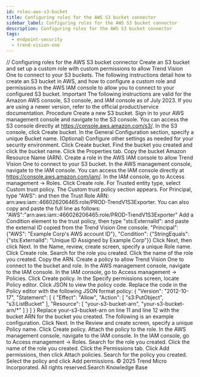 ```yaml
---
id: roles-aws-s3-bucket
title: Configuring roles for the AWS S3 bucket connector
sidebar_label: Configuring roles for the AWS S3 bucket connector
description: Configuring roles for the AWS S3 bucket connector
tags:
  - endpoint-security
  - trend-vision-one
---
```


/*<![CDATA[*/ $('#title').html($('meta[name=map-description]').attr('content')); /*]]>*/ Configuring roles for the AWS S3 bucket connector Create an S3 bucket and set up a custom role with custom permissions to allow Trend Vision One to connect to your S3 buckets. The following instructions detail how to create an S3 bucket in AWS, and how to configure a custom role and permissions in the AWS IAM console to allow you to connect to your configured S3 bucket. Important The following instructions are valid for the Amazon AWS console, S3 console, and IAM console as of July 2023. If you are using a newer version, refer to the official product/service documentation. Procedure Create a new S3 bucket. Sign in to your AWS management console and navigate to the S3 console. You can access the S3 console directly at https://console.aws.amazon.com/s3/. In the S3 console, click Create bucket. In the General Configuration section, specify a unique Bucket name. (Optional) Configure other settings as needed for your security environment. Click Create bucket. Find the bucket you created and click the bucket name. Click the Properties tab. Copy the bucket Amazon Resource Name (ARN). Create a role in the AWS IAM console to allow Trend Vision One to connect to your S3 bucket. In the AWS management console, navigate to the IAM console. You can access the IAM console directly at https://console.aws.amazon.com/iam/. In the IAM console, go to Access management → Roles. Click Create role. For Trusted entity type, select Custom trust policy. The Custom trust policy section appears. For Principal, type "AWS": and then the Trust Role ARN: arn:aws:iam::466026206465:role/PROD-TrendV1S3Exporter. You can also copy and paste the full line as follows: "AWS":"arn:aws:iam::466026206465:role/PROD-TrendV1S3Exporter" Add a Condition element to the trust policy, then type "sts:ExternalId": and paste the external ID copied from the Trend Vision One console. "Principal": {"AWS": "Example Corp's AWS account ID"}, "Condition": {"StringEquals": {"sts:ExternalId": "Unique ID Assigned by Example Corp"}} Click Next, then click Next. In the Name, review, create screen, specify a unique Role name. Click Create role. Search for the role you created. Click the name of the role you created. Copy the ARN. Create a policy to allow Trend Vision One to connect to the bucket and role. In the AWS management console, navigate to the IAM console. In the IAM console, go to Access management → Policies. Click Create policy. In the Specify permissions screen, locate Policy editor. Click JSON to view the policy code. Replace the code in the Policy editor with the following JSON format policy: { "Version": "2012-10-17", "Statement": [ { "Effect": "Allow", "Action": [ "s3:PutObject", "s3:ListBucket" ], "Resource": [ "your-s3-bucket-arn", "your-s3-bucket-arn/*" ] } ] } Replace your-s3-bucket-arn on line 11 and line 12 with the bucket ARN for the bucket you created. The following is an example configuration. Click Next. In the Review and create screen, specify a unique Policy name. Click Create policy. Attach the policy to the role. In the AWS management console, navigate to the IAM console. In the IAM console, go to Access management → Roles. Search for the role you created. Click the name of the role you created. Click the Permissions tab. Click Add permissions, then click Attach policies. Search for the policy you created. Select the policy and click Add permissions. © 2025 Trend Micro Incorporated. All rights reserved.Search Knowledge Base